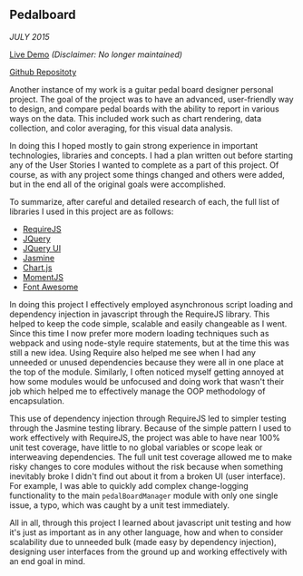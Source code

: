 ## Pedalboard

*JULY 2015*

[Live Demo](https://jakethurman.github.io/pedalboard/) *(Disclaimer: No longer maintained)*

[Github Repositoty](https://github.com/JakeThurman/Pedalboard)


Another instance of my work is a guitar pedal board designer personal project.
The goal of the project was to have an advanced, user-friendly way to design, and compare pedal boards with the ability to report in various ways on the data.
This included work such as chart rendering, data collection, and color averaging, for this visual data analysis.

In doing this I hoped mostly to gain strong experience in important technologies, libraries and concepts.
I had a plan written out before starting any of the User Stories I wanted to complete as a part of this project.
Of course, as with any project some things changed and others were added, but in the end all of the original goals were accomplished.

To summarize, after careful and detailed research of each, the full list of libraries I used in this project are as follows:

-   [RequireJS](http://www.requirejs.org)
-   [JQuery](http://jquery.com/)
-   [JQuery UI](https://jqueryui.com/)
-   [Jasmine](http://jasmine.github.io/)
-   [Chart.js](http://www.chartjs.org)
-   [MomentJS](http://momentjs.com/)
-   [Font Awesome](http://fortawesome.github.io/Font-Awesome/)

In doing this project I effectively employed asynchronous script loading and dependency injection in javascript through the RequireJS library.
This helped to keep the code simple, scalable and easily changeable as I went.
Since this time I now prefer more modern loading techniques such as webpack and using node-style require statements, but at the time this was still a new idea. Using Require also helped me see when I had any unneeded or unused dependencies because they were all in one place at the top of the module.
Similarly, I often noticed myself getting annoyed at how some modules would be unfocused and doing work that wasn't their job which helped me to effectively manage the OOP methodology of encapsulation.

This use of dependency injection through RequireJS led to simpler testing through the Jasmine testing library.
Because of the simple pattern I used to work effectively with RequireJS, the project was able to have near 100% unit test coverage, have little to no global variables or scope leak or interweaving dependencies.
The full unit test coverage allowed me to make risky changes to core modules without the risk because when something inevitably broke I didn't find out about it from a broken UI (user interface).
For example, I was able to quickly add complex change-logging functionality to the main `pedalBoardManager` module with only one single issue, a typo, which was caught by a unit test immediately.

All in all, through this project I learned about javascript unit testing and how it's just as important as in any other language, how and when to consider scalability due to unneeded bulk (made easy by dependency injection), designing user interfaces from the ground up and working effectively with an end goal in mind.
